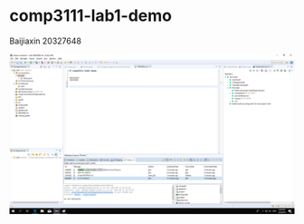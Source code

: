 # comp3111-lab1-demo


Baijiaxin 
20327648

![alt text](https://raw.githubusercontent.com/marcos0318/comp3111-lab1-demo/master/Untitled.png)
